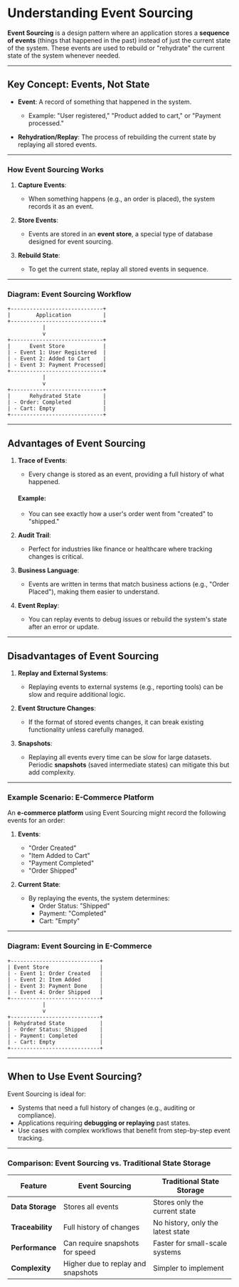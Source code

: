 # Understanding Event Sourcing

**Event Sourcing** is a design pattern where an application stores a **sequence of events** (things that happened in the past) instead of just the current state of the system. These events are used to rebuild or "rehydrate" the current state of the system whenever needed.

---

## Key Concept: Events, Not State

- **Event**: A record of something that happened in the system.
  - Example: "User registered," "Product added to cart," or "Payment processed."
  
- **Rehydration/Replay**: The process of rebuilding the current state by replaying all stored events.

---

### How Event Sourcing Works

1. **Capture Events**:
   - When something happens (e.g., an order is placed), the system records it as an event.

2. **Store Events**:
   - Events are stored in an **event store**, a special type of database designed for event sourcing.

3. **Rebuild State**:
   - To get the current state, replay all stored events in sequence.

---

### Diagram: Event Sourcing Workflow
```
+-----------------------------+
|        Application          |
+-----------------------------+
           |
           v
+-----------------------------+
|      Event Store            |
| - Event 1: User Registered  |
| - Event 2: Added to Cart    |
| - Event 3: Payment Processed|
+-----------------------------+
           |
           v
+-----------------------------+
|      Rehydrated State       |
| - Order: Completed          |
| - Cart: Empty               |
+-----------------------------+
```

---

## Advantages of Event Sourcing

1. **Trace of Events**:
   - Every change is stored as an event, providing a full history of what happened.

   #### Example:
   - You can see exactly how a user's order went from "created" to "shipped."

2. **Audit Trail**:
   - Perfect for industries like finance or healthcare where tracking changes is critical.

3. **Business Language**:
   - Events are written in terms that match business actions (e.g., "Order Placed"), making them easier to understand.

4. **Event Replay**:
   - You can replay events to debug issues or rebuild the system's state after an error or update.

---

## Disadvantages of Event Sourcing

1. **Replay and External Systems**:
   - Replaying events to external systems (e.g., reporting tools) can be slow and require additional logic.

2. **Event Structure Changes**:
   - If the format of stored events changes, it can break existing functionality unless carefully managed.

3. **Snapshots**:
   - Replaying all events every time can be slow for large datasets. Periodic **snapshots** (saved intermediate states) can mitigate this but add complexity.

---

### Example Scenario: E-Commerce Platform

An **e-commerce platform** using Event Sourcing might record the following events for an order:

1. **Events**:
   - "Order Created"
   - "Item Added to Cart"
   - "Payment Completed"
   - "Order Shipped"

2. **Current State**:
   - By replaying the events, the system determines:
     - Order Status: "Shipped"
     - Payment: "Completed"
     - Cart: "Empty"

---

### Diagram: Event Sourcing in E-Commerce
```
+----------------------------+
| Event Store                |
| - Event 1: Order Created   |
| - Event 2: Item Added      |
| - Event 3: Payment Done    |
| - Event 4: Order Shipped   |
+----------------------------+
           |
           v
+----------------------------+
| Rehydrated State           |
| - Order Status: Shipped    |
| - Payment: Completed       |
| - Cart: Empty              |
+----------------------------+
```

---

## When to Use Event Sourcing?

Event Sourcing is ideal for:
- Systems that need a full history of changes (e.g., auditing or compliance).
- Applications requiring **debugging or replaying** past states.
- Use cases with complex workflows that benefit from step-by-step event tracking.

---

### Comparison: Event Sourcing vs. Traditional State Storage

| Feature                   | Event Sourcing                     | Traditional State Storage        |
|---------------------------|-------------------------------------|----------------------------------|
| **Data Storage**          | Stores all events                  | Stores only the current state    |
| **Traceability**          | Full history of changes            | No history, only the latest state|
| **Performance**           | Can require snapshots for speed    | Faster for small-scale systems   |
| **Complexity**            | Higher due to replay and snapshots | Simpler to implement             |

